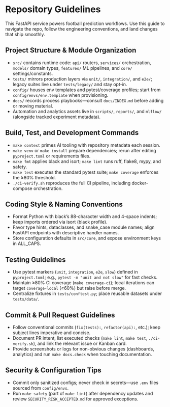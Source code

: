 # Repository Guidelines

This FastAPI service powers football prediction workflows. Use this guide to navigate the repo, follow the engineering conventions, and land changes that ship smoothly.

## Project Structure & Module Organization
- `src/` contains runtime code: `api/` routers, `services/` orchestration, `models/` domain types, `features/` ML pipelines, and `core/` settings/constants.
- `tests/` mirrors production layers via `unit/`, `integration/`, and `e2e/`; legacy suites live under `tests/legacy/` and stay opt-in.
- `config/` houses env templates and pytest/coverage profiles; start from `config/envs/env.template` when provisioning.
- `docs/` records process playbooks—consult `docs/INDEX.md` before adding or moving material.
- Automation and analytics assets live in `scripts/`, `reports/`, and `mlflow/` (alongside tracked experiment metadata).

## Build, Test, and Development Commands
- `make context` primes AI tooling with repository metadata each session.
- `make venv` or `make install` prepare dependencies; rerun after editing `pyproject.toml` or requirements files.
- `make fmt` applies black and isort; `make lint` runs ruff, flake8, mypy, and safety.
- `make test` executes the standard pytest suite; `make coverage` enforces the ≥80% threshold.
- `./ci-verify.sh` reproduces the full CI pipeline, including docker-compose orchestration.

## Coding Style & Naming Conventions
- Format Python with black’s 88-character width and 4-space indents; keep imports ordered via isort (black profile).
- Favor type hints, dataclasses, and snake_case module names; align FastAPI endpoints with descriptive handler names.
- Store configuration defaults in `src/core`, and expose environment keys in ALL_CAPS.

## Testing Guidelines
- Use pytest markers (`unit`, `integration`, `e2e`, `slow`) defined in `pyproject.toml`; e.g., `pytest -m "unit and not slow"` for fast checks.
- Maintain ≥80% CI coverage (`make coverage-ci`); local iterations can target `coverage-local` (≥60%) but raise before merge.
- Centralize fixtures in `tests/conftest.py`; place reusable datasets under `tests/data/`.

## Commit & Pull Request Guidelines
- Follow conventional commits (`fix(tests):`, `refactor(api):`, etc.); keep subject lines imperative and concise.
- Document PR intent, list executed checks (`make lint`, `make test`, `./ci-verify.sh`), and link the relevant issue or Kanban card.
- Provide screenshots or logs for non-obvious changes (dashboards, analytics) and run `make docs.check` when touching documentation.

## Security & Configuration Tips
- Commit only sanitized configs; never check in secrets—use `.env` files sourced from `config/envs`.
- Run `make safety` (part of `make lint`) after dependency updates and review `SECURITY_RISK_ACCEPTED.md` for approved exceptions.
